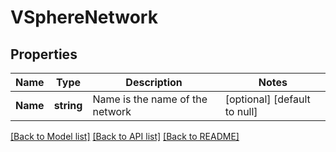 # VSphereNetwork

## Properties
Name | Type | Description | Notes
------------ | ------------- | ------------- | -------------
**Name** | **string** | Name is the name of the network | [optional] [default to null]

[[Back to Model list]](../README.md#documentation-for-models) [[Back to API list]](../README.md#documentation-for-api-endpoints) [[Back to README]](../README.md)


